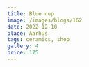 ```yaml
---
title: Blue cup
image: /images/blogs/162
date: 2022-12-10
place: Aarhus
tags: ceramics, shop
gallery: 4
price: 175
---
```

